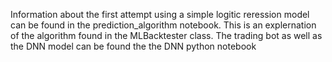 Information about the first attempt using a simple logitic reression model can be found in the prediction_algorithm notebook. This is an explernation of the algorithm found in the MLBacktester class.
The trading bot as well as the DNN model can be found the the DNN python notebook
